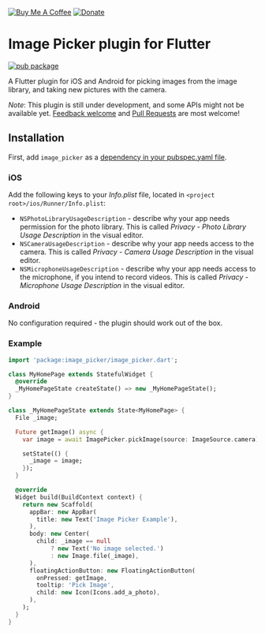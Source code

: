 [![Buy Me A Coffee](https://img.shields.io/badge/Donate-Buy%20Me%20A%20Coffee-yellow.svg)](https://www.buymeacoffee.com/rodydavis)
[![Donate](https://img.shields.io/badge/Donate-PayPal-green.svg)](https://www.paypal.com/cgi-bin/webscr?cmd=_s-xclick&hosted_button_id=WSH3GVC49GNNJ)

# Image Picker plugin for Flutter

[![pub package](https://img.shields.io/pub/v/image_picker.svg)](https://pub.dartlang.org/packages/image_picker)

A Flutter plugin for iOS and Android for picking images from the image library,
and taking new pictures with the camera.

*Note*: This plugin is still under development, and some APIs might not be available yet. [Feedback welcome](https://github.com/flutter/flutter/issues) and [Pull Requests](https://github.com/flutter/plugins/pulls) are most welcome!

## Installation

First, add `image_picker` as a [dependency in your pubspec.yaml file](https://flutter.io/platform-plugins/).

### iOS

Add the following keys to your _Info.plist_ file, located in `<project root>/ios/Runner/Info.plist`:

* `NSPhotoLibraryUsageDescription` - describe why your app needs permission for the photo library. This is called _Privacy - Photo Library Usage Description_ in the visual editor.
* `NSCameraUsageDescription` - describe why your app needs access to the camera. This is called _Privacy - Camera Usage Description_ in the visual editor.
* `NSMicrophoneUsageDescription` - describe why your app needs access to the microphone, if you intend to record videos. This is called _Privacy - Microphone Usage Description_ in the visual editor.

### Android

No configuration required - the plugin should work out of the box.

### Example

``` dart
import 'package:image_picker/image_picker.dart';

class MyHomePage extends StatefulWidget {
  @override
  _MyHomePageState createState() => new _MyHomePageState();
}

class _MyHomePageState extends State<MyHomePage> {
  File _image;

  Future getImage() async {
    var image = await ImagePicker.pickImage(source: ImageSource.camera);

    setState(() {
      _image = image;
    });
  }

  @override
  Widget build(BuildContext context) {
    return new Scaffold(
      appBar: new AppBar(
        title: new Text('Image Picker Example'),
      ),
      body: new Center(
        child: _image == null
            ? new Text('No image selected.')
            : new Image.file(_image),
      ),
      floatingActionButton: new FloatingActionButton(
        onPressed: getImage,
        tooltip: 'Pick Image',
        child: new Icon(Icons.add_a_photo),
      ),
    );
  }
}
```
